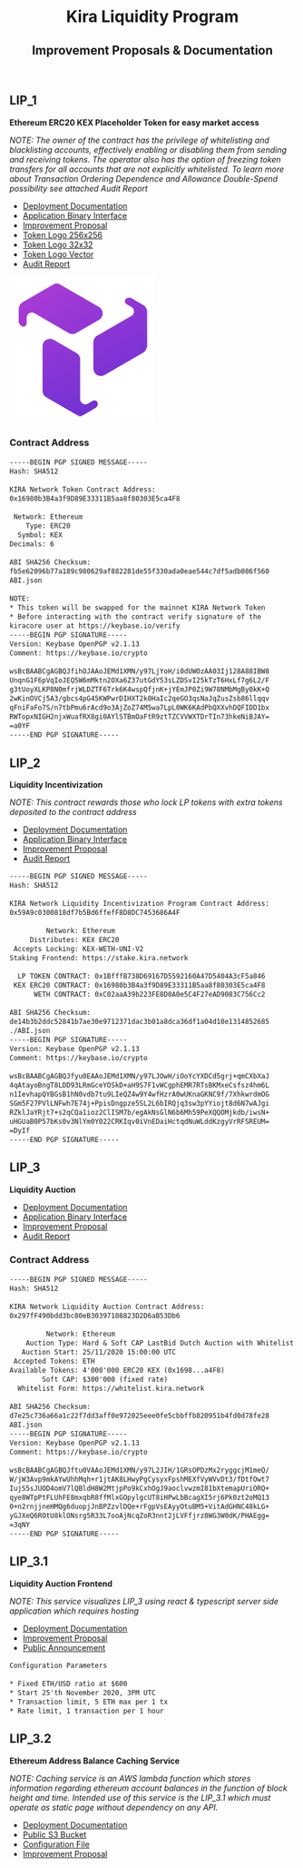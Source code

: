 <div align="center">
  <h1>Kira Liquidity Program</h1>
  <h2>Improvement Proposals & Documentation</h2>
  <br/>  
</div>

## LIP_1

**Ethereum ERC20 KEX Placeholder Token for easy market access**

_NOTE: The owner of the contract has the privilege of whitelisting and blacklisting accounts, effectively enabling or disabling them from sending and receiving tokens. The operator also has the option of freezing token transfers for all accounts that are not explicitly whitelisted. To learn more about Transaction Ordering Dependence and    Allowance Double-Spend possibility see attached Audit Report_

* [Deployment Documentation](./LIP_1/README.md)
* [Application Binary Interface](./LIP_1/ABI.json)
* [Improvement Proposal](https://github.com/KiraCore/docs/blob/master/spec/liquidity-program/lip_1.md)
* [Token Logo 256x256](./LIP_1/doc/KEX-256x256.png)
* [Token Logo 32x32](./LIP_1/doc/KEX-32x32.png)
* [Token Logo Vector](./LIP_1/doc/KEX-vector.svg)
* [Audit Report](./LIP_1/audit.pdf)

![picture 1](./LIP_1/doc/KEX-256x256.png)  

### Contract Address

```
-----BEGIN PGP SIGNED MESSAGE-----
Hash: SHA512

KIRA Network Token Contract Address:
0x16980b3B4a3f9D89E33311B5aa8f80303E5ca4F8

 Network: Ethereum
    Type: ERC20
  Symbol: KEX
Decimals: 6

ABI SHA256 Checksum:
fb5e62096b77a189c980629af882281de55f330ada0eae544c7df5adb086f560  ABI.json

NOTE: 
* This token will be swapped for the mainnet KIRA Network Token 
* Before interacting with the contract verify signature of the kiracore user at https://keybase.io/verify
-----BEGIN PGP SIGNATURE-----
Version: Keybase OpenPGP v2.1.13
Comment: https://keybase.io/crypto

wsBcBAABCgAGBQJfihOJAAoJEMd1XMN/y97LjYoH/i0dUWOzAA03Ij128A88IBW8
UnqnG1F6pVqIoJEQ5W6mMktn2OXa6Z37utGdY53sLZDSvI25kTzT6HxLf7g6L2/F
g3tUoyXLKP8N0mfrjWLDZTF6Trk6K4wspQfjnK+jYEmJP0Zi9W78NMbMgBy0kK+Q
2wKinOVCj5A3/gbcs4pG45KWPwrDIHXT2k0HaIc2qeGO3qsNaJqZusZsb86llqqv
qFniFaFo7S/n7tbPmu6rAcd9o3AjZoZ74M5wa7LpL0WK6KAdPbQXXvhDQFIDD1bx
RWTopxNIGH2njxWuafRX8gi0AYlSTBmOaFtR9ztTZCVVWXTDrTIn73hkeNiBJAY=
=a0YF
-----END PGP SIGNATURE-----

```

## LIP_2

**Liquidity Incentivization**

_NOTE: This contract rewards those who lock LP tokens with extra tokens deposited to the contract address_

* [Deployment Documentation](./LIP_2/README.md)
* [Application Binary Interface](./LIP_2/ABI.json)
* [Improvement Proposal](https://github.com/KiraCore/docs/blob/master/spec/liquidity-program/lip_2.md)
* [Audit Report](./LIP_2/audit.pdf)

```
-----BEGIN PGP SIGNED MESSAGE-----
Hash: SHA512

KIRA Network Liquidity Incentivization Program Contract Address:
0x59A9c0300818df7b5Bd6ffefF8D8DC7453686A4F

         Network: Ethereum
     Distributes: KEX ERC20
 Accepts Locking: KEX-WETH-UNI-V2
Staking Frontend: https://stake.kira.network

  LP TOKEN CONTRACT: 0x1BfffB738D69167D5592160A47D5404A3cF5a846
 KEX ERC20 CONTRACT: 0x16980b3B4a3f9D89E33311B5aa8f80303E5ca4F8
      WETH CONTRACT: 0xC02aaA39b223FE8D0A0e5C4F27eAD9083C756Cc2

ABI SHA256 Checksum:
de14b3b2ddc52841b7ae30e9712371dac3b01a8dca36df1a04d10e1314852685  ./ABI.json
-----BEGIN PGP SIGNATURE-----
Version: Keybase OpenPGP v2.1.13
Comment: https://keybase.io/crypto

wsBcBAABCgAGBQJfyu0EAAoJEMd1XMN/y97LJOwH/iOoYcYXDCd5grj+qmCXbXaJ
4qAtayoBngT8LDD93LRmGceYOSkD+aH9S7F1vWCgphEMR7RTsBKMxeCsfsz4hm6L
n1IevhapQYBGsB1hN0vdb7tu9LIeQZ4w9Y4wfHzrA0wUKnaGKNC9f/7XhkwrdmOG
SGm5F27PVlLNFwh7E74j+PpisDngpze5SL2L6bIRQjq3sw3pYYiojt8d6N7wAJgi
RZklJaYRjt7+s2qCQa1ioz2ClISM7b/egAkNsGlN6b6Mh59PeXQQOMjkdb/iwsN+
uHGUaB0P57bKs0v3NlYm0Y022CRKIqv0iVnEDaiHctqdNuWLddKzgyVrRFSREUM=
=DyIf
-----END PGP SIGNATURE-----
```


## LIP_3

**Liquidity Auction**

* [Deployment Documentation](./LIP_3/README.md)
* [Application Binary Interface](./LIP_3/ABI.json)
* [Improvement Proposal](https://github.com/KiraCore/docs/blob/master/spec/liquidity-program/lip_3.md)
* [Audit Report](./LIP_3/audit.pdf)
  
### Contract Address

```
-----BEGIN PGP SIGNED MESSAGE-----
Hash: SHA512

KIRA Network Liquidity Auction Contract Address:
0x297fF490bdd3bc80eB30397108823D2D6aB53Db6

         Network: Ethereum
    Auction Type: Hard & Soft CAP LastBid Dutch Auction with Whitelist
   Auction Start: 25/11/2020 15:00:00 UTC
 Accepted Tokens: ETH
Available Tokens: 4'000'000 ERC20 KEX (0x1698...a4F8)
        Soft CAP: $300'000 (fixed rate)
  Whitelist Form: https://whitelist.kira.network

ABI SHA256 Checksum:
d7e25c736a66a1c22f7dd3aff0e972025eee0fe5cbbffb820951b4fd0d78fe28  ABI.json
-----BEGIN PGP SIGNATURE-----
Version: Keybase OpenPGP v2.1.13
Comment: https://keybase.io/crypto

wsBcBAABCgAGBQJftu0VAAoJEMd1XMN/y97L2JIH/1GRsOPDzMx2ryggcjM1meQ/
W/jW3Avp9mkAYwUhhMqh+r1jtAK8LHwyPgCysyxFpshMEXfVyWVvDt3/fDtfOwt7
IujS5sJUOD4omV7lQBldH8W2MtjpPo9kCxhOgJ9aoclvwzmI81bXtemapUriORQ+
qye8WTpPtFLUhFE8mxqbR8ffMlxGOpylgcUT8iHPwLbBcagXI5rj6Pk0zt2oMQ13
0+n2rnjjneHMQg6duopjJnBPZzvlDQe+rFgpVsEAyyOtuBM5+VitAdGHNC48kLG+
yGJXeQ6ROtU8klONsrg5R33L7ooAjNcqZoR3nnt2jLVFfjrz8WG3W0dK/PHAEgg=
=3qNY
-----END PGP SIGNATURE-----
```

## LIP_3.1

**Liquidity Auction Frontend**

_NOTE: This service visualizes LIP_3 using react & typescript server side application which requires hosting_

* [Deployment Documentation](./LIP_3.1/README.md)
* [Improvement Proposal](https://github.com/KiraCore/docs/blob/master/spec/liquidity-program/lip_3.1.md)
* [Public Announcement](https://medium.com/kira-core/liquidity-auction-7c532d67a97)

```
Configuration Parameters

* Fixed ETH/USD ratio at $600
* Start 25'th November 2020, 3PM UTC
* Transaction limit, 5 ETH max per 1 tx
* Rate limit, 1 transaction per 1 hour
```

## LIP_3.2

**Ethereum Address Balance Caching Service**

_NOTE: Caching service is an AWS lambda function which stores information regarding ethereum account balances in the function of block height and time. Intended use of this service is the LIP_3.1 which must operate as static page without dependency on any API._

* [Deployment Documentation](./LIP_3.2/README.md)
* [Public S3 Bucket](https://oracle.kira.network/)
* [Configuration File](https://github.com/KiraCore/cfg/blob/main/EthereumOracle/env-mainnet)
* [Improvement Proposal](https://github.com/KiraCore/docs/blob/master/spec/liquidity-program/lip_3.2.md)